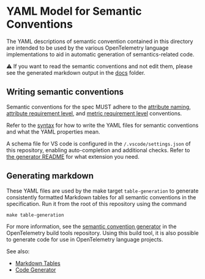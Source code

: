 # YAML Model for Semantic Conventions

The YAML descriptions of semantic convention contained in this directory are intended to
be used by the various OpenTelemetry language implementations to aid in automatic
generation of semantics-related code.

⚠ If you want to read the semantic conventions and not edit them, please see
the generated markdown output in the [docs](../docs/README.md) folder.

## Writing semantic conventions

Semantic conventions for the spec MUST adhere to the
[attribute naming](https://github.com/open-telemetry/opentelemetry-specification/tree/v1.22.0/specification/common/attribute-naming.md),
[attribute requirement level](https://github.com/open-telemetry/opentelemetry-specification/tree/v1.22.0/specification/common/attribute-requirement-level.md),
and [metric requirement level](https://github.com/open-telemetry/opentelemetry-specification/tree/v1.22.0/specification/metrics/metric-requirement-level.md) conventions.

Refer to the [syntax](https://github.com/open-telemetry/build-tools/tree/v0.22.0/semantic-conventions/syntax.md)
for how to write the YAML files for semantic conventions and what the YAML properties mean.

A schema file for VS code is configured in the `/.vscode/settings.json` of this
repository, enabling auto-completion and additional checks. Refer to
[the generator README](https://github.com/open-telemetry/build-tools/tree/v0.22.0/semantic-conventions/README.md) for what extension you need.

## Generating markdown

These YAML files are used by the make target `table-generation` to generate consistently
formatted Markdown tables for all semantic conventions in the specification. Run it from the root of this repository using the command

```
make table-generation
```

For more information, see the [semantic convention generator](https://github.com/open-telemetry/build-tools/tree/v0.22.0/semantic-conventions)
in the OpenTelemetry build tools repository.
Using this build tool, it is also possible to generate code for use in OpenTelemetry
language projects.

See also:

* [Markdown Tables](https://github.com/open-telemetry/build-tools/tree/main/semantic-conventions#markdown-tables)
* [Code Generator](https://github.com/open-telemetry/build-tools/tree/main/semantic-conventions#code-generator)
